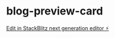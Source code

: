 # blog-preview-card

[Edit in StackBlitz next generation editor ⚡️](https://stackblitz.com/~/github.com/gonzaloorsi/blog-preview-card)
